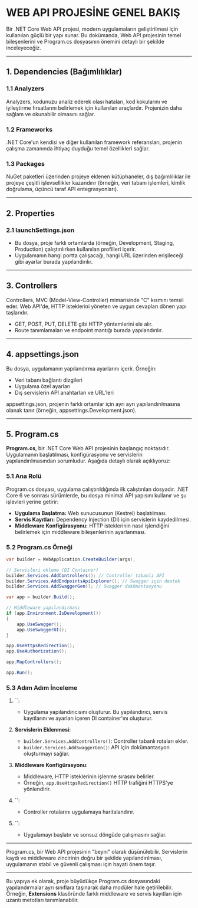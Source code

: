 # WEB API PROJESİNE GENEL BAKIŞ

Bir .NET Core Web API projesi, modern uygulamaların geliştirilmesi için kullanılan güçlü bir yapı sunar. Bu dokümanda, Web API projesinin temel bileşenlerini ve Program.cs dosyasının önemini detaylı bir şekilde inceleyeceğiz.

---

## 1. **Dependencies (Bağımlılıklar)**

### 1.1 **Analyzers**

Analyzers, kodunuzu analiz ederek olası hataları, kod kokularını ve iyileştirme fırsatlarını belirlemek için kullanılan araçlardır. Projenizin daha sağlam ve okunabilir olmasını sağlar.

### 1.2 **Frameworks**

.NET Core'un kendisi ve diğer kullanılan framework referansları, projenin çalışma zamanında ihtiyaç duyduğu temel özellikleri sağlar.

### 1.3 **Packages**

NuGet paketleri üzerinden projeye eklenen kütüphaneler, dış bağımlılıklar ile projeye çeşitli işlevsellikler kazandırır (örneğin, veri tabanı işlemleri, kimlik doğrulama, üçüncü taraf API entegrasyonları).

---

## 2. **Properties**

### 2.1 **launchSettings.json**

- Bu dosya, proje farklı ortamlarda (örneğin, Development, Staging, Production) çalıştırılırken kullanılan profilleri içerir.
- Uygulamanın hangi portta çalışacağı, hangi URL üzerinden erişileceği gibi ayarlar burada yapılandırılır.

---

## 3. **Controllers**

Controllers, MVC (Model-View-Controller) mimarisinde "C" kısmını temsil eder. Web API'de, HTTP isteklerini yöneten ve uygun cevapları dönen yapı taşlarıdır.

- GET, POST, PUT, DELETE gibi HTTP yöntemlerini ele alır.
- Route tanımlamaları ve endpoint mantığı burada yapılandırılır.

---

## 4. **appsettings.json**

Bu dosya, uygulamanın yapılandırma ayarlarını içerir. Örneğin:

- Veri tabanı bağlantı dizgileri
- Uygulama özel ayarları
- Dış servislerin API anahtarları ve URL'leri

appsettings.json, projenin farklı ortamlar için ayrı ayrı yapılandırılmasına olanak tanır (örneğin, appsettings.Development.json).

---

## 5. **Program.cs**

**Program.cs**, bir .NET Core Web API projesinin başlangıç noktasıdır. Uygulamanın başlatılması, konfigürasyonu ve servislerin yapılandırılmasından sorumludur. Aşağıda detaylı olarak açıklıyoruz:

### 5.1 **Ana Rolü**

Program.cs dosyası, uygulama çalıştırıldığında ilk çalıştırılan dosyadır. .NET Core 6 ve sonrası sürümlerde, bu dosya minimal API yapısını kullanır ve şu işlevleri yerine getirir:

- **Uygulama Başlatma:** Web sunucusunun (Kestrel) başlatılması.
- **Servis Kayıtları:** Dependency Injection (DI) için servislerin kaydedilmesi.
- **Middleware Konfigürasyonu:** HTTP isteklerinin nasıl işlendiğini belirlemek için middleware bileşenlerinin ayarlanması.

### 5.2 **Program.cs Örneği**

```csharp
var builder = WebApplication.CreateBuilder(args);

// Servisleri ekleme (DI Container)
builder.Services.AddControllers(); // Controller tabanlı API
builder.Services.AddEndpointsApiExplorer(); // Swagger için destek
builder.Services.AddSwaggerGen(); // Swagger dokümantasyonu

var app = builder.Build();

// Middleware yapılandırması
if (app.Environment.IsDevelopment())
{
    app.UseSwagger();
    app.UseSwaggerUI();
}

app.UseHttpsRedirection();
app.UseAuthorization();

app.MapControllers();

app.Run();
```

### 5.3 **Adım Adım İnceleme**

1. ``:

   - Uygulama yapılandırıcısını oluşturur. Bu yapılandırıcı, servis kayıtlarını ve ayarları içeren DI container'ını oluşturur.

2. **Servislerin Eklenmesi**:

   - `builder.Services.AddControllers()`: Controller tabanlı rotaları ekler.
   - `builder.Services.AddSwaggerGen()`: API için dokümantasyon oluşturmayı sağlar.

3. **Middleware Konfigürasyonu**:

   - Middleware, HTTP isteklerinin işlenme sırasını belirler.
   - Örneğin, `app.UseHttpsRedirection()` HTTP trafiğini HTTPS'ye yönlendirir.

4. ``:

   - Controller rotalarını uygulamaya haritalandırır.

5. ``:

   - Uygulamayı başlatır ve sonsuz döngüde çalışmasını sağlar.

---

Program.cs, bir Web API projesinin "beyni" olarak düşünülebilir. Servislerin kaydı ve middleware zincirinin doğru bir şekilde yapılandırılması, uygulamanın stabil ve güvenli çalışması için hayati önem taşır.

---

Bu yapıya ek olarak, proje büyüdükçe Program.cs dosyasındaki yapılandırmalar ayrı sınıflara taşınarak daha modüler hale getirilebilir. Örneğin, **Extensions** klasöründe farklı middleware ve servis kayıtları için uzantı metotları tanımlanabilir.

